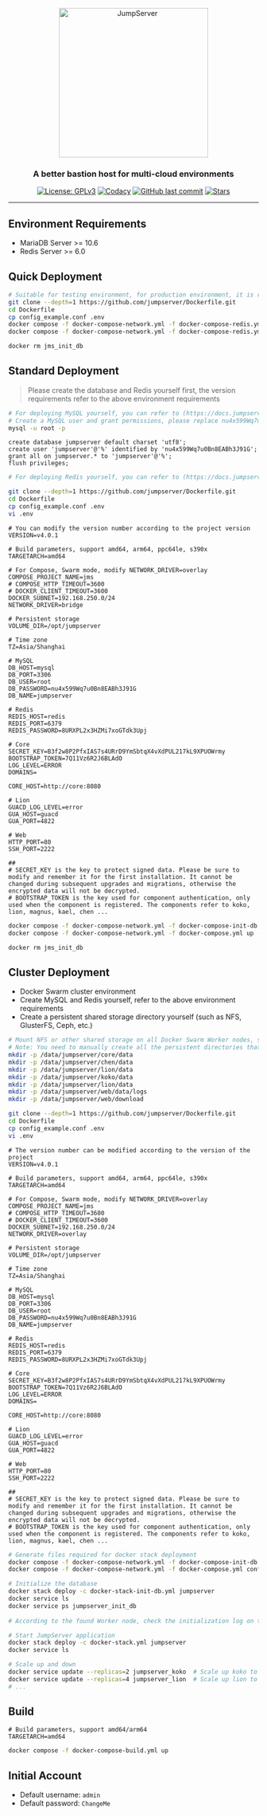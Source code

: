 <p align="center">
  <a href="https://jumpserver.org"><img src="https://download.jumpserver.org/images/jumpserver-logo.svg" alt="JumpServer" width="300" /></a>
</p>
<h3 align="center">A better bastion host for multi-cloud environments</h3>

<p align="center">
  <a href="https://www.gnu.org/licenses/gpl-3.0.html"><img src="https://img.shields.io/github/license/jumpserver/Dockerfile" alt="License: GPLv3"></a>
  <a href="https://hub.docker.com/u/jumpserver"><img src="https://img.shields.io/docker/pulls/jumpserver/jms_all.svg" alt="Codacy"></a>
  <a href="https://github.com/jumpserver/Dockerfile/commits"><img alt="GitHub last commit" src="https://img.shields.io/github/last-commit/jumpserver/Dockerfile.svg" /></a>
  <a href="https://github.com/jumpserver/Dockerfile"><img src="https://img.shields.io/github/stars/jumpserver/Dockerfile?color=%231890FF&style=flat-square" alt="Stars"></a>
</p>

--------------------------

## Environment Requirements
- MariaDB Server >= 10.6
- Redis Server >= 6.0

## Quick Deployment
```sh
# Suitable for testing environment, for production environment, it is recommended to use external data
git clone --depth=1 https://github.com/jumpserver/Dockerfile.git
cd Dockerfile
cp config_example.conf .env
docker compose -f docker-compose-network.yml -f docker-compose-redis.yml -f docker-compose-mariadb.yml -f docker-compose-init-db.yml up
docker compose -f docker-compose-network.yml -f docker-compose-redis.yml -f docker-compose-mariadb.yml -f docker-compose.yml up -d

docker rm jms_init_db
```

## Standard Deployment

> Please create the database and Redis yourself first, the version requirements refer to the above environment requirements

```sh
# For deploying MySQL yourself, you can refer to (https://docs.jumpserver.org/zh/master/install/setup_by_lb/#mysql)
# Create a MySQL user and grant permissions, please replace nu4x599Wq7u0Bn8EABh3J91G with your own password
mysql -u root -p
```

```mysql
create database jumpserver default charset 'utf8';
create user 'jumpserver'@'%' identified by 'nu4x599Wq7u0Bn8EABh3J91G';
grant all on jumpserver.* to 'jumpserver'@'%';
flush privileges;
```

```sh
# For deploying Redis yourself, you can refer to (https://docs.jumpserver.org/zh/master/install/setup_by_lb/#redis).
```

```sh
git clone --depth=1 https://github.com/jumpserver/Dockerfile.git
cd Dockerfile
cp config_example.conf .env
vi .env
```
```vim
# You can modify the version number according to the project version
VERSION=v4.0.1

# Build parameters, support amd64, arm64, ppc64le, s390x
TARGETARCH=amd64

# For Compose, Swarm mode, modify NETWORK_DRIVER=overlay
COMPOSE_PROJECT_NAME=jms
# COMPOSE_HTTP_TIMEOUT=3600
# DOCKER_CLIENT_TIMEOUT=3600
DOCKER_SUBNET=192.168.250.0/24
NETWORK_DRIVER=bridge

# Persistent storage
VOLUME_DIR=/opt/jumpserver

# Time zone
TZ=Asia/Shanghai

# MySQL
DB_HOST=mysql
DB_PORT=3306
DB_USER=root
DB_PASSWORD=nu4x599Wq7u0Bn8EABh3J91G
DB_NAME=jumpserver

# Redis
REDIS_HOST=redis
REDIS_PORT=6379
REDIS_PASSWORD=8URXPL2x3HZMi7xoGTdk3Upj

# Core
SECRET_KEY=B3f2w8P2PfxIAS7s4URrD9YmSbtqX4vXdPUL217kL9XPUOWrmy
BOOTSTRAP_TOKEN=7Q11Vz6R2J6BLAdO
LOG_LEVEL=ERROR
DOMAINS=

CORE_HOST=http://core:8080

# Lion
GUACD_LOG_LEVEL=error
GUA_HOST=guacd
GUA_PORT=4822

# Web
HTTP_PORT=80
SSH_PORT=2222

##
# SECRET_KEY is the key to protect signed data. Please be sure to modify and remember it for the first installation. It cannot be changed during subsequent upgrades and migrations, otherwise the encrypted data will not be decrypted.
# BOOTSTRAP_TOKEN is the key used for component authentication, only used when the component is registered. The components refer to koko, lion, magnus, kael, chen ...
```
```sh
docker compose -f docker-compose-network.yml -f docker-compose-init-db.yml up
docker compose -f docker-compose-network.yml -f docker-compose.yml up -d

docker rm jms_init_db
```

## Cluster Deployment

- Docker Swarm cluster environment
- Create MySQL and Redis yourself, refer to the above environment requirements
- Create a persistent shared storage directory yourself (such as NFS, GlusterFS, Ceph, etc.)

```sh
# Mount NFS or other shared storage on all Docker Swarm Worker nodes, such as /data/jumpserver
# Note: You need to manually create all the persistent directories that need to be mounted, Docker Swarm mode will not automatically create the required directories
mkdir -p /data/jumpserver/core/data
mkdir -p /data/jumpserver/chen/data
mkdir -p /data/jumpserver/lion/data
mkdir -p /data/jumpserver/koko/data
mkdir -p /data/jumpserver/lion/data
mkdir -p /data/jumpserver/web/data/logs
mkdir -p /data/jumpserver/web/download
```
```sh
git clone --depth=1 https://github.com/jumpserver/Dockerfile.git
cd Dockerfile
cp config_example.conf .env
vi .env
```
```vim
# The version number can be modified according to the version of the project
VERSION=v4.0.1

# Build parameters, support amd64, arm64, ppc64le, s390x
TARGETARCH=amd64

# For Compose, Swarm mode, modify NETWORK_DRIVER=overlay
COMPOSE_PROJECT_NAME=jms
# COMPOSE_HTTP_TIMEOUT=3600
# DOCKER_CLIENT_TIMEOUT=3600
DOCKER_SUBNET=192.168.250.0/24
NETWORK_DRIVER=overlay

# Persistent storage
VOLUME_DIR=/opt/jumpserver

# Time zone
TZ=Asia/Shanghai

# MySQL
DB_HOST=mysql
DB_PORT=3306
DB_USER=root
DB_PASSWORD=nu4x599Wq7u0Bn8EABh3J91G
DB_NAME=jumpserver

# Redis
REDIS_HOST=redis
REDIS_PORT=6379
REDIS_PASSWORD=8URXPL2x3HZMi7xoGTdk3Upj

# Core
SECRET_KEY=B3f2w8P2PfxIAS7s4URrD9YmSbtqX4vXdPUL217kL9XPUOWrmy
BOOTSTRAP_TOKEN=7Q11Vz6R2J6BLAdO
LOG_LEVEL=ERROR
DOMAINS=

CORE_HOST=http://core:8080

# Lion
GUACD_LOG_LEVEL=error
GUA_HOST=guacd
GUA_PORT=4822

# Web
HTTP_PORT=80
SSH_PORT=2222

##
# SECRET_KEY is the key to protect signed data. Please be sure to modify and remember it for the first installation. It cannot be changed during subsequent upgrades and migrations, otherwise the encrypted data will not be decrypted.
# BOOTSTRAP_TOKEN is the key used for component authentication, only used when the component is registered. The components refer to koko, lion, magnus, kael, chen ...
```
```sh
# Generate files required for docker stack deployment
docker compose -f docker-compose-network.yml -f docker-compose-init-db.yml config | sed '/published:/ s/"//g' | sed "/name:/d" > docker-stack-init-db.yml
docker compose -f docker-compose-network.yml -f docker-compose.yml config | sed '/published:/ s/"//g' | sed "/name:/d" > docker-stack.yml
```
```sh
# Initialize the database
docker stack deploy -c docker-stack-init-db.yml jumpserver
docker service ls
docker service ps jumpserver_init_db
 
# According to the found Worker node, check the initialization log on the corresponding node
```
```sh
# Start JumpServer application
docker stack deploy -c docker-stack.yml jumpserver
docker service ls
```
```sh
# Scale up and down
docker service update --replicas=2 jumpserver_koko  # Scale up koko to 2 replicas
docker service update --replicas=4 jumpserver_lion  # Scale up lion to 2 replicas
# ...
```

## Build
```vim
# Build parameters, support amd64/arm64
TARGETARCH=amd64
```
```sh
docker compose -f docker-compose-build.yml up
```

## Initial Account
- Default username: `admin`
- Default password: `ChangeMe`